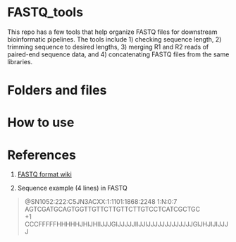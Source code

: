 # FASTQ_tools
This repo has a few tools that help organize FASTQ files for downstream bioinformatic pipelines. The tools include 1) checking sequence length, 2) trimming sequence to desired lengths, 3) merging R1 and R2 reads of paired-end sequence data, and 4) concatenating FASTQ files from the same libraries.

# Folders and files

# How to use

# References

1. [FASTQ format wiki](https://en.wikipedia.org/wiki/FASTQ_format)

2. Sequence example (4 lines) in FASTQ

> @SN1052:222:C5JN3ACXX:1:1101:1868:2248 1:N:0:7 \
> AGTCGATGCAGTGGTTGTTCTTGTTCTTGTCCTCATCGCTGC \
> +1 \
>CCCFFFFFHHHHHJHIJHIIJJJGIJJJJJIIJJIJJJJJJJJJJJJJGIJHJIJIJJJJ
